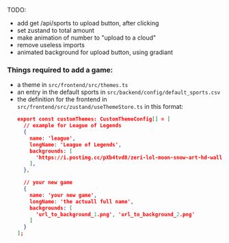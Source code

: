 TODO:
- add get /api/sports to upload button, after clicking
- set zustand to total amount
- make animation of number to "upload to a cloud"
- remove useless imports
- animated background for upload button, using gradiant

### Things required to add a game:
- a theme in `src/frontend/src/themes.ts`
- an entry in the default sports in `src/backend/config/default_sports.csv`
- the definition for the frontend in `src/frontend/src/zustand/useThemeStore.ts` in this format:
  ```json
  export const customThemes: CustomThemeConfig[] = [
    // example for League of Legends
    {
      name: 'league',
      longName: 'League of Legends',
      backgrounds: [
        'https://i.postimg.cc/pXb4tvd8/zeri-lol-moon-snow-art-hd-wallpaper-uhdpaper-com-522-5-c.jpg',
      ],
    },

    // your new game
    {
      name: 'your new game',
      longName: 'the actuall full name',
      backgrounds: [
        'url_to_background_1.png', 'url_to_background_2.png'
      ]
    }
  ];
  ```
